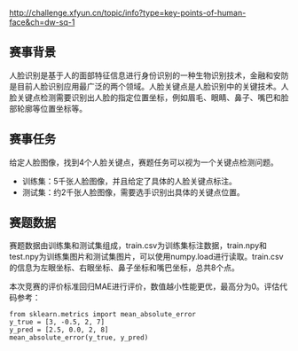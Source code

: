 http://challenge.xfyun.cn/topic/info?type=key-points-of-human-face&ch=dw-sq-1

## 赛事背景
人脸识别是基于人的面部特征信息进行身份识别的一种生物识别技术，金融和安防是目前人脸识别应用最广泛的两个领域。人脸关键点是人脸识别中的关键技术。人脸关键点检测需要识别出人脸的指定位置坐标，例如眉毛、眼睛、鼻子、嘴巴和脸部轮廓等位置坐标等。

## 赛事任务

给定人脸图像，找到4个人脸关键点，赛题任务可以视为一个关键点检测问题。

- 训练集：5千张人脸图像，并且给定了具体的人脸关键点标注。
- 测试集：约2千张人脸图像，需要选手识别出具体的关键点位置。


## 赛题数据

赛题数据由训练集和测试集组成，train.csv为训练集标注数据，train.npy和test.npy为训练集图片和测试集图片，可以使用numpy.load进行读取。train.csv的信息为左眼坐标、右眼坐标、鼻子坐标和嘴巴坐标，总共8个点。

本次竞赛的评价标准回归MAE进行评价，数值越小性能更优，最高分为0。评估代码参考：

```
from sklearn.metrics import mean_absolute_error
y_true = [3, -0.5, 2, 7]
y_pred = [2.5, 0.0, 2, 8]
mean_absolute_error(y_true, y_pred)
```
